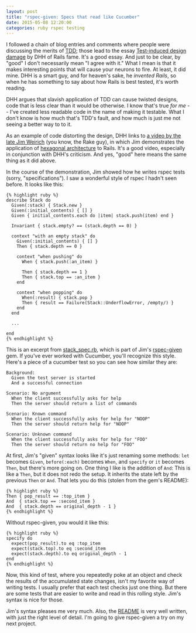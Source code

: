 ```yaml
---
layout: post
title: "rspec-given: Specs that read like Cucumber"
date: 2015-05-08 12:20:00
categories: ruby rspec testing
---
```


I followed a chain of blog entries and comments where people were
discussing the merits of [TDD][2]; those lead to the essay
[Test-induced design damage][1] by DHH of Rails fame.  It's a good
essay.  And just to be clear, by "good" I don't necessarily mean "I
agree with it."  What I mean is that it makes interesting points that
will cause your neurons to fire.  At least, it did mine.  DHH is a
smart guy, and for heaven's sake, he _invented Rails_, so when he has
something to say about how Rails is best tested, it's worth reading.

DHH argues that slavish application of TDD can cause twisted designs,
code that is less clear than it would be otherwise.  I know that's
true _for me_ -- I've created less readable code in the name of making
it testable.  What I don't know is how much that's TDD's fault, and
how much is just me not seeing a better way to to it.

As an example of code distorting the design, DHH links to [a video by
the late Jim Weirich][3] (you know, the Rake guy), in which Jim
demonstrates the application of [hexagonal architecture][4] to Rails.
It's a good video, especially in conjunction with DHH's criticism.
And yes, "good" here means the same thing as it did above.

In the course of the demonstration, Jim showed how he writes rspec
tests (sorry, "specifications").  I saw a wonderful style of rspec I
hadn't seen before.  It looks like this:

    {% highlight ruby %}
    describe Stack do
      Given(:stack) { Stack.new }
      Given(:initial_contents) { [] }
      Given { initial_contents.each do |item| stack.push(item) end }
    
      Invariant { stack.empty? == (stack.depth == 0) }
    
      context "with an empty stack" do
        Given(:initial_contents) { [] }
        Then { stack.depth == 0 }
    
        context "when pushing" do
          When { stack.push(:an_item) }
    
          Then { stack.depth == 1 }
          Then { stack.top == :an_item }
        end
    
        context "when popping" do
          When(:result) { stack.pop }
          Then { result == Failure(Stack::UnderflowError, /empty/) }
        end
      end

      ...

    end
    {% endhighlight %}

This is an excerpt from [stack_spec.rb][5], which is part of Jim's
[rspec-given][6] gem.  If you've ever worked with Cucumber, you'll
recognize this style.  Here's a piece of a cucumber test so you can
see how similar they are:

    Background:
      Given the test server is started
      And a successful connection
  
    Scenario: No argument
      When the client successfully asks for help
      Then the server should return a list of commands
  
    Scenario: Known command
      When the client successfully asks for help for "NOOP"
      Then the server should return help for "NOOP"
  
    Scenario: Unknown command
      When the client successfully asks for help for "FOO"
      Then the server should return no help for "FOO"

At first, Jim's "given" syntax looks like it's just renaming some
methods: `let` becomes `Given`, `before(:each)` becomes `When`, and
`specify` or `it` becomes `Then`, but there's more going on.  One
thing I like is the addition of `And`: This is like a `Then`, but it
does not redo the setup.  It inherits the state left by the previous
`Then` or `And`.  That lets you do this (stolen from the gem's
README):

    {% highlight ruby %}
    Then { pop_result == :top_item }
    And  { stack.top == :second_item }
    And  { stack.depth == original_depth - 1 }
    {% endhighlight %}

Without rspec-given, you would it like this:

    {% highlight ruby %}
    specify do
      expect(pop_result).to eq :top_item
      expect(stack.top).to eq :second_item
      expect(stack.depth).to eq original_depth - 1
    end
    {% endhighlight %}

Now, this kind of test, where you repeatedly poke at an object and
check the results of the accumulated state changes, isn't my favorite
way of writing tests.  I usually prefer that each test checks just one
thing.  But there are some tests that are easier to write and read in
this rolling style.  Jim's syntax is nice for those.

Jim's syntax pleases me very much.  Also, the [README][6] is very well
written, with just the right level of detail.  I'm going to give
rspec-given a try on my next project.

[1]: http://david.heinemeierhansson.com/2014/test-induced-design-damage.html
[2]: http://en.wikipedia.org/wiki/Test-driven_development
[3]: https://www.youtube.com/watch?v=tg5RFeSfBM4
[4]: http://alistair.cockburn.us/Hexagonal+architecture
[5]: https://github.com/jimweirich/rspec-given/blob/2fd1771f25deaaf9cb58e619ff80bfdb3ddaabe0/examples/stack/stack_spec.rb
[6]: https://github.com/jimweirich/rspec-given

